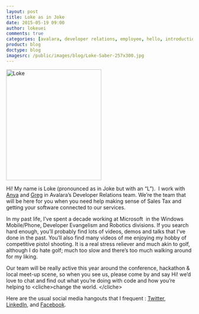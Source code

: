 ```yaml
---
layout: post
title: Loke as in Joke
date: 2015-05-19 09:00
author: lokeuei
comments: true
categories: [avalara, developer relations, employee, hello, introduction, loke tan, Sales_Tax_APIs, team]
product: blog
doctype: blog
imagesrc: /public/images/blog/Loke-Saber-257x300.jpg
---
```

<img src="/public/images/blog/Loke-Saber-257x300.jpg" alt="Loke" width="257" height="300" />

Hi! My name is Loke (pronounced as in Joke but with an “L”).  I work with <a href="/blog/2015/05/12/oh-so-thats-who-that-is">Anya</a> and <a href="/blog/2015/05/05/subject-so-much-new-we-cant-even-was-because-awesome">Greg</a> in Avalara’s Developer Relations team. We’re the team that will be here for you when you need help making sense of Sales Tax and getting your software connected to our services.

In my past life, I’ve spent a decade working at Microsoft  in the Windows Mobile/Phone, Developer Evangelism and Robotics divisions. If you search hard enough, you’ll probably find lots of videos, demos and talks that I’ve done in the past. You’ll also find many videos of me enjoying my hobby of competitive pistol shooting. It is a real stress reliever and much akin to golf, although I do hate golf; much too slow and there’s too much walking around for my liking.

Our team will be really active this year around the conference, hackathon &amp; local meet-up scene, so when you see us, please come by and say Hi! we’d love to chat and find out what you’re doing with code and how you’re helping to &lt;cliche&gt;change the world. &lt;/cliche&gt;
<div></div>
<div>Here are the usual social media hangouts that I frequent : <a href="http://www.twitter.com/lokeuei">Twitter</a>, <a href="http://www.linkedin.com/in/lokeuei">LinkedIn</a>, and <a href="http://www.facebook.com/lokeuei">Facebook</a>.</div>
